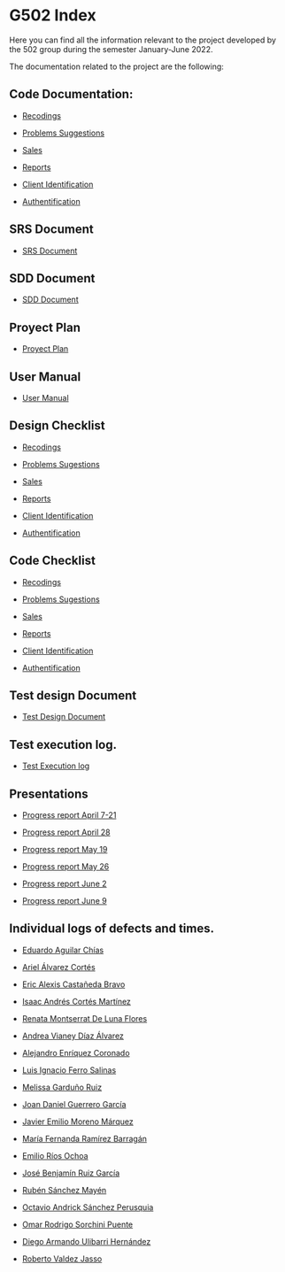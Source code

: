 # G502 Index

Here you can find all the information relevant to the project developed 
by the 502 group during the semester January-June 2022.

The documentation related to the project are the following:


## Code Documentation:

* [Recodings](https://github.com/AmazonConnect-TECCEM-502/wiki/blob/main/Recordings.md)

* [Problems Suggestions](https://github.com/AmazonConnect-TECCEM-502/wiki/blob/main/ProblemsSuggestions.md)

* [Sales](https://github.com/AmazonConnect-TECCEM-502/wiki/blob/main/Sales.md)

* [Reports](https://github.com/AmazonConnect-TECCEM-502/wiki/blob/main/Reports.md)

* [Client Identification](https://github.com/AmazonConnect-TECCEM-502/wiki/blob/main/ClientAuthentication.md)

* [Authentification](https://github.com/AmazonConnect-TECCEM-502/wiki/blob/main/ClientAuthentication.md)



## SRS Document

* [SRS Document]()


## SDD Document

* [SDD Document]()


## Proyect Plan

* [Proyect Plan](https://docs.google.com/spreadsheets/d/1j-eL5tLAYuLl1fxj6zYnXZSwyR9XQF7A/edit?usp=sharing&ouid=105826448299569021198&rtpof=true&sd=true)


## User Manual

* [User Manual](https://drive.google.com/file/d/1WHCkhjTSvsf3Z6dpKHVpL2kSMsnqSsXO/view?usp=sharing)


## Design Checklist

* [Recodings](https://drive.google.com/file/d/1ozgMxMfF1-_RuC6WcMJbiMXTiq2p6AOW/view?usp=sharing)

* [Problems Sugestions](https://docs.google.com/document/d/1mmeEVpxPip4X-iG74KczsBIX0P1eaLbGlRJz6UxiLVc/edit?usp=sharing)

* [Sales](https://drive.google.com/file/d/1SGfri-Sa3XiBAMm83KNiSVL0hYoSl9tO/view?usp=sharing)

* [Reports](https://drive.google.com/file/d/1qFirn-fAMDPhi3cM-DRO1lJZ8ALsyiqG/view?usp=sharing)

* [Client Identification](https://docs.google.com/document/d/14_QNDCCJyuAMVVVe6p97bh5UxmBTlRL-/edit?usp=sharing&ouid=100023520518789436215&rtpof=true&sd=true)

* [Authentification]()


## Code Checklist

* [Recodings](https://drive.google.com/file/d/1VggmkJwUQwzxHsVbGBxgh4kVAw9cIKIx/view?usp=sharing)

* [Problems Sugestions](https://docs.google.com/document/d/1mmeEVpxPip4X-iG74KczsBIX0P1eaLbGlRJz6UxiLVc/edit?usp=sharing)

* [Sales](https://drive.google.com/file/d/10degIvyBFE_ruBbw2iQOCdZKxgTlxWx_/view?usp=sharing)

* [Reports](https://drive.google.com/file/d/12v5He1DqHVX0_OS5kiQsOHcS9Ra3Kgoy/view?usp=sharing)

* [Client Identification](https://docs.google.com/document/d/14_QNDCCJyuAMVVVe6p97bh5UxmBTlRL-/edit?usp=sharing&ouid=100023520518789436215&rtpof=true&sd=true)

* [Authentification]()


## Test design Document

* [Test Design Document](https://drive.google.com/file/d/1nyaCR7KZXPTark8Q1Tq54NR1SCOqHuwn/view?usp=sharing)


## Test execution log.

* [Test Execution log](https://docs.google.com/spreadsheets/d/1O9d5pJcXjo7XJvkBe6iKvFlGKm_Cbpv8SMTdbSATrcg/edit?usp=sharing)


## Presentations

* [Progress report April 7-21](https://drive.google.com/file/d/1dYSG-h50n6hVQAp8pef-GQxENcTbr00O/view?usp=sharing)

* [Progress report April 28](https://drive.google.com/file/d/1ajW7hyeaVW1Dfl2RrDohgaRrWse6fBM8/view?usp=sharing)

* [Progress report May 19](https://drive.google.com/file/d/1nb1EiA1eDgGPOU6eu0MB44akKi9t-Cns/view?usp=sharing)

* [Progress report May 26](https://drive.google.com/file/d/1YjuDt7gybi0Fq7bbJPYMjAJjzRwIHud5/view?usp=sharing)

* [Progress report June 2](https://drive.google.com/file/d/1PPWZP2bWmgZVsoJTID3XrIaxNiJatCFe/view?usp=sharing)

* [Progress report June 9](https://drive.google.com/file/d/1PemCcUuslmpCLyqNyIHhZkANWd-J4WDB/view?usp=sharing)
 

## Individual logs of defects and times.


* [Eduardo Aguilar Chías]()

* [Ariel Álvarez Cortés]()

* [Eric Alexis Castañeda Bravo]()

* [Isaac Andrés Cortés Martínez]()

* [Renata Montserrat De Luna Flores]()

* [Andrea Vianey Díaz Álvarez]()

* [Alejandro Enríquez Coronado]()

* [Luis Ignacio Ferro Salinas]()

* [Melissa Garduño Ruiz]()

* [Joan Daniel Guerrero García]()

* [Javier Emilio Moreno Márquez]()

* [María Fernanda Ramírez Barragán]()

* [Emilio Ríos Ochoa]()

* [José Benjamín Ruiz García]()

* [Rubén Sánchez Mayén]()

* [Octavio Andrick Sánchez Perusquia]()

* [Omar Rodrigo Sorchini Puente]()

* [Diego Armando Ulibarri Hernández]()

* [Roberto Valdez Jasso](https://drive.google.com/file/d/16xUvkUUTenKNRYeT7CGs64_u8qdfOinb/view?usp=sharing)










